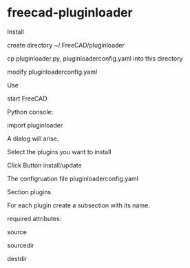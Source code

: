 # freecad-pluginloader



Install

create directory ~/.FreeCAD/pluginloader

cp pluginloader.py, pluginloaderconfig.yaml into this directory

modify pluginloaderconfig.yaml


Use

start FreeCAD

Python console:

import pluginloader

A dialog will arise.
 
Select the plugins you want to install

Click Button install/update


The configruation file pluginloaderconfig.yaml

Section plugins

For each plugin create a subsection with its name.

required attributes:

  source

  sourcedir

  destdir







